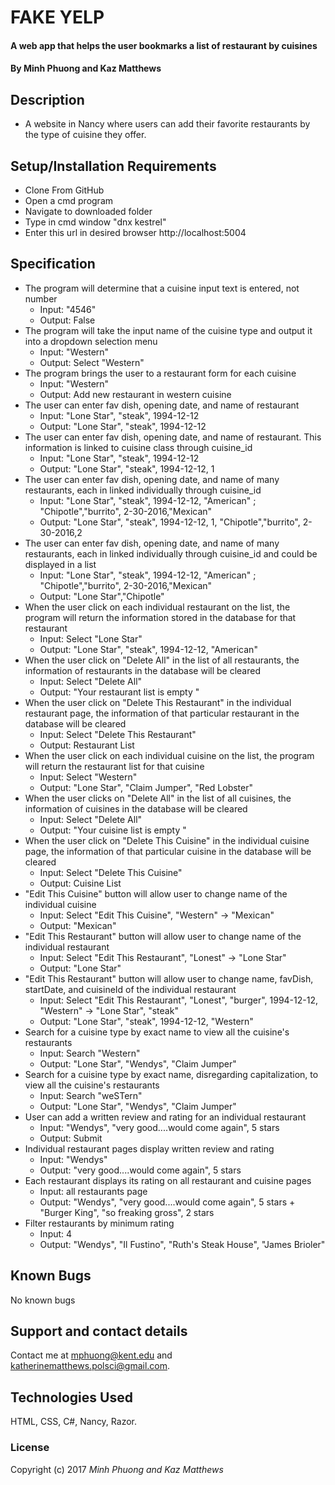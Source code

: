 # FAKE YELP

#### A web app that helps the user bookmarks a list of restaurant by cuisines

#### By Minh Phuong and Kaz Matthews

## Description
* A website in Nancy where users can add their favorite restaurants by the type of cuisine they offer.

## Setup/Installation Requirements
* Clone From GitHub
* Open a cmd program
* Navigate to downloaded folder
* Type in cmd window "dnx kestrel"
* Enter this url in desired browser http://localhost:5004

## Specification
* The program will determine that a cuisine input text is entered, not number
  * Input: "4546"
  * Output: False
* The program will take the input name of the cuisine type and output it into a dropdown selection menu
  * Input: "Western"
  * Output: Select "Western"
* The program brings the user to a restaurant form for each cuisine
  * Input: "Western"
  * Output: Add new restaurant in western cuisine
* The user can enter fav dish, opening date, and name of restaurant
  * Input: "Lone Star", "steak", 1994-12-12
  * Output: "Lone Star", "steak", 1994-12-12
* The user can enter fav dish, opening date, and name of restaurant. This information is linked to cuisine class through cuisine_id
  * Input: "Lone Star", "steak", 1994-12-12
  * Output: "Lone Star", "steak", 1994-12-12, 1
* The user can enter fav dish, opening date, and name of many restaurants, each in linked individually through cuisine_id
  * Input: "Lone Star", "steak", 1994-12-12, "American" ; "Chipotle","burrito", 2-30-2016,"Mexican"
  * Output: "Lone Star", "steak", 1994-12-12, 1, "Chipotle","burrito", 2-30-2016,2
* The user can enter fav dish, opening date, and name of many restaurants, each in linked individually through cuisine_id and could be displayed in a list
  * Input: "Lone Star", "steak", 1994-12-12, "American" ; "Chipotle","burrito", 2-30-2016,"Mexican"
  * Output: "Lone Star","Chipotle"
* When the user click on each individual restaurant on the list, the program will return the information stored in the database for that restaurant
  * Input: Select "Lone Star"
  * Output: "Lone Star", "steak", 1994-12-12, "American"
* When the user click on "Delete All" in the list of all restaurants, the information of restaurants in the database will be cleared  
  * Input: Select "Delete All"
  * Output: "Your restaurant list is empty "
* When the user click on "Delete This Restaurant" in the individual restaurant page, the information of that particular restaurant in the database will be cleared  
  * Input: Select "Delete This Restaurant"
  * Output: Restaurant List
* When the user click on each individual cuisine on the list, the program will return the restaurant list for that cuisine
  * Input: Select "Western"
  * Output: "Lone Star", "Claim Jumper", "Red Lobster"
* When the user clicks on "Delete All" in the list of all cuisines, the information of cuisines in the database will be cleared  
  * Input: Select "Delete All"
  * Output: "Your cuisine list is empty "
* When the user click on "Delete This Cuisine" in the individual cuisine page, the information of that particular cuisine in the database will be cleared  
  * Input: Select "Delete This Cuisine"
  * Output: Cuisine List
* "Edit This Cuisine" button will allow user to change name of the individual cuisine  
  * Input: Select "Edit This Cuisine", "Western" -> "Mexican"
  * Output: "Mexican"
* "Edit This Restaurant" button will allow user to change name of the individual restaurant  
  * Input: Select "Edit This Restaurant", "Lonest" -> "Lone Star"
  * Output: "Lone Star"
* "Edit This Restaurant" button will allow user to change name, favDish, startDate, and cuisineId of the individual restaurant  
  * Input: Select "Edit This Restaurant", "Lonest", "burger", 1994-12-12, "Western" -> "Lone Star", "steak"
  * Output: "Lone Star", "steak", 1994-12-12, "Western"
* Search for a cuisine type by exact name to view all the cuisine's restaurants
  * Input: Search "Western"
  * Output: "Lone Star", "Wendys", "Claim Jumper"
* Search for a cuisine type by exact name, disregarding capitalization, to view all the cuisine's restaurants
  * Input: Search "weSTern"
  * Output: "Lone Star", "Wendys", "Claim Jumper"
* User can add a written review and rating for an individual restaurant
  * Input: "Wendys", "very good....would come again", 5 stars
  * Output: Submit
* Individual restaurant pages display written review and rating
  * Input: "Wendys"
  * Output: "very good....would come again", 5 stars
* Each restaurant displays its rating on all restaurant and cuisine pages
  * Input: all restaurants page
  * Output: "Wendys", "very good....would come again", 5 stars + "Burger King", "so freaking gross", 2 stars
* Filter restaurants by minimum rating
  * Input: 4
  * Output: "Wendys", "Il Fustino", "Ruth's Steak House", "James Brioler"

## Known Bugs

No known bugs

## Support and contact details

Contact me at mphuong@kent.edu and katherinematthews.polsci@gmail.com.

## Technologies Used

HTML, CSS, C#, Nancy, Razor.

### License

Copyright (c) 2017 *Minh Phuong and Kaz Matthews*
